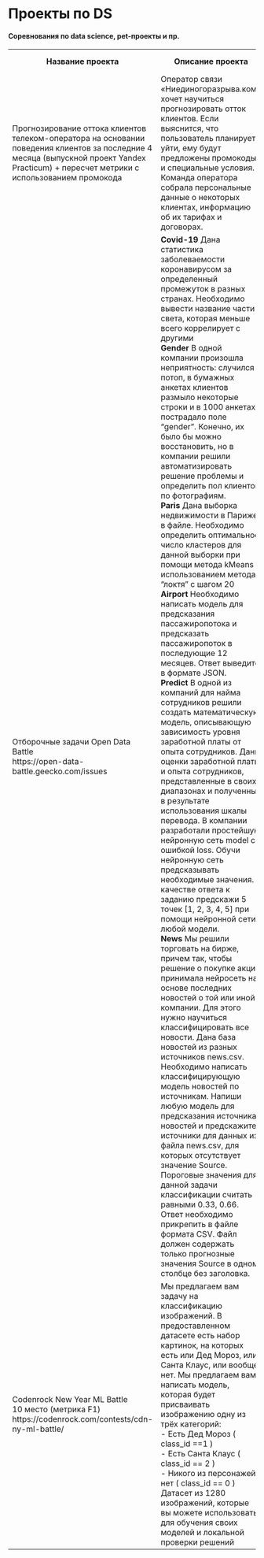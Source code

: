 # Проекты по DS
#### Соревнования по data science, pet-проекты и пр.
<table>
  <tr>
      <th>Название проекта</th>
      <th>Описание проекта</th>
      <th>Используемые библиотеки</th>
  </tr>
  <tr>
      <td>Прогнозирование оттока клиентов телеком-оператора на основании поведения клиентов за последние 4 месяца (выпускной проект Yandex Practicum) + пересчет метрики с использованием промокода</td>
      <td>Оператор связи «Ниединогоразрыва.ком» хочет научиться прогнозировать отток клиентов. Если выяснится, что пользователь планирует уйти, ему будут предложены промокоды и специальные условия. Команда оператора собрала персональные данные о некоторых клиентах, информацию об их тарифах и договорах.</td>
      <td>Pandas, Sklearn, LightGBM, Matplotlib, Seaborn, Xgboost, Catboost, LightGBM, numpy</td>
  </tr>
  <tr>
      <td>Отборочные задачи Open Data Battle
         <br>https://open-data-battle.geecko.com/issues
      </td>
      <td><b>Covid-19</b> Дана статистика заболеваемости коронавирусом за определенный промежуток в разных странах. Необходимо вывести название части света, которая меньше всего коррелирует с другими
        <br><b>Gender</b> В одной компании произошла неприятность: случился потоп, в бумажных анкетах клиентов размыло некоторые строки и в 1000 анкетах пострадало поле “gender”. Конечно, их было бы можно восстановить, но в компании решили автоматизировать решение проблемы и определить пол клиентов по фотографиям. 
        <br><b>Paris</b> Дана выборка недвижимости в Париже в файле. Необходимо определить оптимальное число кластеров для данной выборки при помощи метода kMeans с использованием метода “локтя” с шагом 20
        <br><b>Airport</b> Необходимо написать модель для предсказания пассажиропотока и предсказать пассажиропоток в последующие 12 месяцев. Ответ выведите в формате JSON. 
        <br><b>Predict</b> В одной из компаний для найма сотрудников решили создать математическую модель, описывающую зависимость уровня заработной платы от опыта сотрудников. Даны оценки заработной платы и опыта сотрудников, представленные в своих диапазонах и полученные в результате использования шкалы перевода.
В компании разработали простейшую нейронную сеть model с ошибкой loss. Обучи нейронную сеть предсказывать необходимые значения. В качестве ответа к заданию предскажи 5 точек [1, 2, 3, 4, 5] при помощи нейронной сети любой модели.
        <br><b>News</b> Мы решили торговать на бирже, причем так, чтобы решение о покупке акций принимала нейросеть на основе последних новостей о той или иной компании. Для этого нужно научиться классифицировать все новости. Дана база новостей из разных источников news.csv. Необходимо написать классифицирующую модель новостей по источникам. Напиши любую модель для предсказания источника новостей и предскажите источники для данных из файла news.csv, для которых отсутствует значение Source. Пороговые значения для данной задачи классификации считать равными 0.33, 0.66. Ответ необходимо прикрепить в файле формата CSV. Файл должен содержать только прогнозные значения Source в одном столбце без заголовка. 
      </td>
      <td>Pandas, Sklearn, Matplotlib, Seaborn, Tensorflow, Scipy</td>
  </tr>
   <tr>
      <td>Codenrock New Year ML Battle 
        <br> 10 место (метрика F1)
        https://codenrock.com/contests/cdn-ny-ml-battle/
      </td>
      <td>Мы предлагаем вам задачу на классификацию изображений. В предоставленном датасете есть набор картинок, на которых есть или Дед Мороз, или Санта Клаус, или вообще нет. Мы предлагаем вам написать модель, которая будет присваивать изображению одну из трёх категорий: 
        <br>- Есть Дед Мороз ( class_id ==1 ) 
        <br>- Есть Санта Клаус ( class_id == 2 ) 
        <br>- Никого из персонажей нет ( class_id == 0 ) 
        <br>Датасет из 1280 изображений, которые вы можете использовать для обучения своих моделей и локальной проверки решений</td>
      <td>torch, Pandas, Sklearn</td>
  </tr>
</table>


